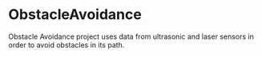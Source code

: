 # ObstacleAvoidance
Obstacle Avoidance project uses data from ultrasonic and laser sensors in order to avoid obstacles in its path.
